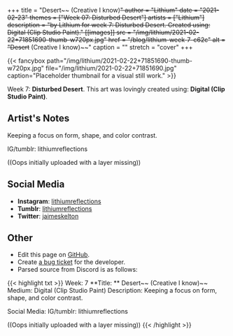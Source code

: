+++
title =       "Desert~~ (Creative I know)~~"
author =      "Lithium"
date =        "2021-02-23"
themes =      ["Week 07: Disturbed Desert"]
artists =     ["Lithium"]
description = "by Lithium for week 7: Disturbed Desert. Created using: Digital (Clip Studio Paint)."
[[images]]
      src = "/img/lithium/2021-02-22+71851690-thumb-w720px.jpg"
      href = "/blog/lithium-week-7-c62c"
      alt = "Desert~~ (Creative I know)~~"
      caption = ""
      stretch = "cover"
+++

{{< fancybox path="/img/lithium/2021-02-22+71851690-thumb-w720px.jpg" file="/img/lithium/2021-02-22+71851690.jpg" caption="Placeholder thumbnail for a visual still work." >}}


Week 7: **Disturbed Desert**. This art was lovingly created using: **Digital (Clip Studio Paint)**.

## Artist's Notes

Keeping a focus on form, shape, and color contrast.

IG/tumblr: lithiumreflections

((Oops initially uploaded with a layer missing))

## Social Media

- **Instagram**: <a href='https://instagram.com/lithiumreflections' target='_blank'>lithiumreflections</a>
- **Tumblr**: <a href='https://lithiumreflections.tumblr.com' target='_blank'>lithiumreflections</a>
- **Twitter**: <a href='https://twitter.com/jaimeskelton' target='_blank'>jaimeskelton</a>

## Other

- Edit this page on [GitHub](https://github.com/teaminkling/web-refresh/edit/main/content/blog/lithium-week-7-c62c.md).
- Create [a bug ticket](https://github.com/teaminkling/web-refresh/issues/new?assignees=&labels=bug&template=problem-report.md&title=) for the developer.
- Parsed source from Discord is as follows:

{{< highlight txt >}}
Week: 7
**Title:  ** Desert~~ (Creative I know)~~
Medium: Digital (Clip Studio Paint)
Description: Keeping a focus on form, shape, and color contrast.

Social Media: IG/tumblr: lithiumreflections

((Oops initially uploaded with a layer missing))
{{< /highlight >}}